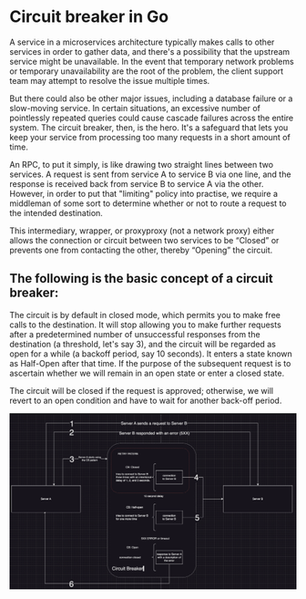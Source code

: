 Circuit breaker in Go
=============

A service in a microservices architecture typically makes calls to other services in order to gather data, and there's a possibility that the upstream service might be unavailable. In the event that temporary network problems or temporary unavailability are the root of the problem, the client support team may attempt to resolve the issue multiple times.

But there could also be other major issues, including a database failure or a slow-moving service. In certain situations, an excessive number of pointlessly repeated queries could cause cascade failures across the entire system. The circuit breaker, then, is the hero. It's a safeguard that lets you keep your service from processing too many requests in a short amount of time.

An RPC, to put it simply, is like drawing two straight lines between two services. A request is sent from service A to service B via one line, and the response is received back from service B to service A via the other. However, in order to put that "limiting" policy into practise, we require a middleman of some sort to determine whether or not to route a request to the intended destination.

This intermediary, wrapper, or proxyproxy (not a network proxy) either allows the connection or circuit between two services to be “Closed” or prevents one from contacting the other, thereby “Opening” the circuit.

## The following is the basic concept of a circuit breaker:

The circuit is by default in closed mode, which permits you to make free calls to the destination. It will stop allowing you to make further requests after a predetermined number of unsuccessful responses from the destination (a threshold, let's say 3), and the circuit will be regarded as open for a while (a backoff period, say 10 seconds). It enters a state known as Half-Open after that time. If the purpose of the subsequent request is to ascertain whether we will remain in an open state or enter a closed state.

The circuit will be closed if the request is approved; otherwise, we will revert to an open condition and have to wait for another back-off period.

![Schema of pub/sub pattern](image.png)


